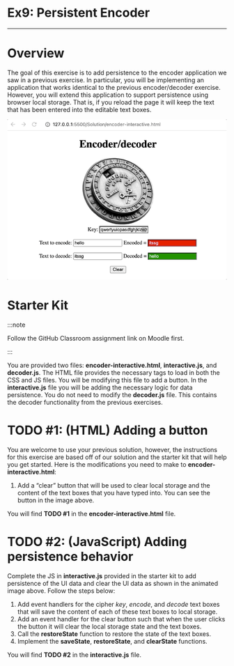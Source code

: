 # Ex9: Persistent Encoder


---


# Overview

The goal of this exercise is to add persistence to the encoder application we saw in a previous exercise. In particular, you will be implementing an application that works identical to the previous encoder/decoder exercise. However, you will extend this application to support persistence using browser local storage. That is, if you reload the page it will keep the text that has been entered into the editable text boxes.

![](exercise9.gif)



# Starter Kit

:::note

Follow the GitHub Classroom assignment link on Moodle first.

:::

You are provided two files: **encoder-interactive.html**, **interactive.js**, and **decoder.js**. The HTML file provides the necessary tags to load in both the CSS and JS files. You will be modifying this file to add a button. In the **interactive.js** file you will be adding the necessary logic for data persistence. You do not need to modify the **decoder.js** file. This contains the decoder functionality from the previous exercises.


# TODO #1: (HTML) Adding a button

You are welcome to use your previous solution, however, the instructions for this exercise are based off of our solution and the starter kit that will help you get started. Here is the modifications you need to make to **encoder-interactive.html**:



1. Add a “clear” button that will be used to clear local storage and the content of the text boxes that you have typed into. You can see the button in the image above.

You will find **TODO #1** in the **encoder-interactive.html** file.


# TODO #2: (JavaScript) Adding persistence behavior

Complete the JS in **interactive.js** provided in the starter kit to add persistence of the UI data and clear the UI data as shown in the animated image above. Follow the steps below:



1. Add event handlers for the cipher _key_, _encode_, and _decode_ text boxes that will save the content of each of these text boxes to local storage.
2. Add an event handler for the clear button such that when the user clicks the button it will clear the local storage state and the text boxes.
3. Call the **restoreState** function to restore the state of the text boxes.
4. Implement the **saveState**, **restoreState**, and **clearState** functions.

You will find **TODO #2** in the **interactive.js** file.
